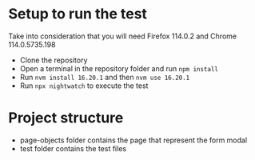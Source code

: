 # Setup to run the test

Take into consideration that you will need Firefox 114.0.2 and Chrome 114.0.5735.198 

- Clone the repository
- Open a terminal in the repository folder and run `npm install`
- Run `nvm install 16.20.1` and then `nvm use 16.20.1`
- Run `npx nightwatch` to execute the test

# Project structure

- page-objects folder contains the page that represent the form modal
- test folder contains the test files

